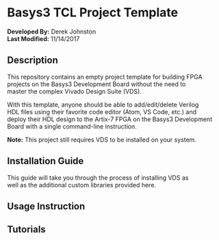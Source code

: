 # Basys3 TCL Project Template

**Developed By:** Derek Johnston <br>
**Last Modified:** 11/14/2017

## Description

This repository contains an empty project template for building FPGA <br>
projects on the Basys3 Development Board without the need to <br> 
master the complex Vivado Design Suite (VDS). 

With this template, anyone should be able to add/edit/delete Verilog <br> 
HDL files using their favorite code editor (Atom, VS Code, etc.) and <br>
deploy their HDL design to the Artix-7 FPGA on the Basys3 Development <br>
Board with a single command-line instruction.

**Note:** This project still requires VDS to be installed on your system.

## Installation Guide
This guide will take you through the process of installing VDS as <br>
well as the additional custom libraries provided here.

## Usage Instruction

## Tutorials
